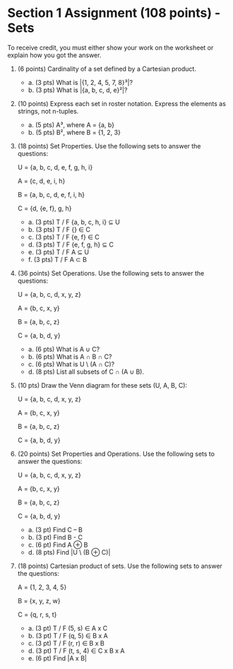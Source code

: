 # Section 1 Assignment (108 points) - Sets

To receive credit, you must either show your work on the worksheet or explain
how you got the answer.

1. (6 points) Cardinality of a set defined by a Cartesian product.

   - a. (3 pts) What is |{1, 2, 4, 5, 7, 8}³|?
   - b. (3 pts) What is |{a, b, c, d, e}²|?

2. (10 points) Express each set in roster notation. Express the elements as
   strings, not n-tuples.

   - a. (5 pts) A³, where A = {a, b}
   - b. (5 pts) B², where B = {1, 2, 3}

3. (18 points) Set Properties. Use the following sets to answer the questions:

   U = {a, b, c, d, e, f, g, h, i}

   A = {c, d, e, i, h}

   B = {a, b, c, d, e, f, i, h}

   C = {d, {e, f}, g, h}

   - a. (3 pts) T / F {a, b, c, h, i} ⊆ U
   - b. (3 pts) T / F {} ∈ C
   - c. (3 pts) T / F {e, f} ∈ C
   - d. (3 pts) T / F {e, f, g, h} ⊆ C
   - e. (3 pts) T / F A ⊆ U
   - f. (3 pts) T / F A ⊂ B

4. (36 points) Set Operations. Use the following sets to answer the questions:

   U = {a, b, c, d, x, y, z}

   A = {b, c, x, y}

   B = {a, b, c, z}

   C = {a, b, d, y}

   - a. (6 pts) What is A ∪ C?
   - b. (6 pts) What is A ∩ B ∩ C?
   - c. (6 pts) What is U \ (A ∩ C)?
   - d. (8 pts) List all subsets of C ∩ (A ∪ B).

5. (10 pts) Draw the Venn diagram for these sets (U, A, B, C):

   U = {a, b, c, d, x, y, z}

   A = {b, c, x, y}

   B = {a, b, c, z}

   C = {a, b, d, y}

6. (20 points) Set Properties and Operations. Use the following sets to answer
   the questions:

   U = {a, b, c, d, x, y, z}

   A = {b, c, x, y}

   B = {a, b, c, z}

   C = {a, b, d, y}

   - a. (3 pt) Find C – B
   - b. (3 pt) Find B - C
   - c. (6 pt) Find A ⊕ B
   - d. (8 pts) Find |U \ (B ⊕ C)|

7. (18 points) Cartesian product of sets. Use the following sets to answer the
   questions:

   A = {1, 2, 3, 4, 5}

   B = {x, y, z, w}

   C = {q, r, s, t}

   - a. (3 pt) T / F (5, s) ∈ A x C
   - b. (3 pt) T / F (q, 5) ∈ B x A
   - c. (3 pt) T / F (r, r) ∈ B x B
   - d. (3 pt) T / F (t, s, 4) ∈ C x B x A
   - e. (6 pt) Find |A x B|
